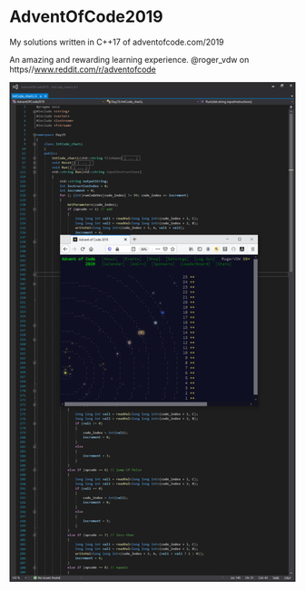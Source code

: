 # AdventOfCode2019
My solutions written in C++17 of adventofcode.com/2019

An amazing and rewarding learning experience.
@roger_vdw on https//www.reddit.com/r/adventofcode

![Image description](the_end.png)
